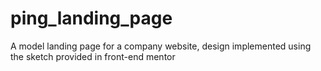 # ping_landing_page
A model landing page for a company website, design implemented using the sketch provided in front-end mentor
